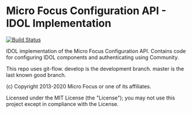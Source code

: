 # Micro Focus Configuration API - IDOL Implementation

[![Build Status](https://travis-ci.org/microfocus-idol/java-configuration-idol.svg?branch=master)](https://travis-ci.org/microfocus-idol/java-configuration-idol)

IDOL implementation of the Micro Focus Configuration API. Contains code for configuring IDOL components and authenticating using Community.

This repo uses git-flow. develop is the development branch. master is the last known good branch.

(c) Copyright 2013-2020 Micro Focus or one of its affiliates.

Licensed under the MIT License (the "License"); you may not use this project except in compliance with the License.
